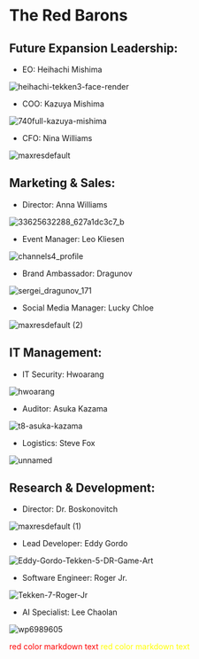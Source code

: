 # The Red Barons


## Future Expansion Leadership:

- EO: Heihachi Mishima

![heihachi-tekken3-face-render](https://github.com/Ops301-Group-Project/project/assets/147354932/763bd484-c9dc-4184-be23-eb67f0baf398)

- COO: Kazuya Mishima

![740full-kazuya-mishima](https://github.com/Ops301-Group-Project/project/assets/147354932/97f5108d-9189-498a-9872-ed14b661bf11)

- CFO: Nina Williams

![maxresdefault](https://github.com/Ops301-Group-Project/project/assets/147354932/180dfd1b-33f8-4f04-865d-ad143081802e)


## Marketing & Sales:

- Director: Anna Williams 

![33625632288_627a1dc3c7_b](https://github.com/Ops301-Group-Project/project/assets/147354932/3124b90b-399b-447d-8122-9c4a4259365d)

- Event Manager: Leo Kliesen

![channels4_profile](https://github.com/Ops301-Group-Project/project/assets/147354932/068ed681-d30b-47e0-b981-3b548c736850)

- Brand Ambassador: Dragunov

![sergei_dragunov_171](https://github.com/Ops301-Group-Project/project/assets/147354932/695dca6a-35c5-4f61-a580-43f8a9eeb2a5)

- Social Media Manager: Lucky Chloe 

![maxresdefault (2)](https://github.com/Ops301-Group-Project/project/assets/147354932/2aca4c3f-8827-4582-a095-1d587d2f8c69)


## IT Management: 

- IT Security: Hwoarang 

![hwoarang](https://github.com/Ops301-Group-Project/project/assets/147354932/3bfc5673-8c03-4b85-95b5-88aadcf8f4c4)

- Auditor: Asuka Kazama

![t8-asuka-kazama](https://github.com/Ops301-Group-Project/project/assets/147354932/fb3641bd-e7c2-425b-8158-f9069ae4de06)

- Logistics: Steve Fox

![unnamed](https://github.com/Ops301-Group-Project/project/assets/147354932/12a5a317-6326-4670-b316-1d11f3125d87)


## Research & Development:

- Director: Dr. Boskonovitch

![maxresdefault (1)](https://github.com/Ops301-Group-Project/project/assets/147354932/e2686ede-4217-4c54-b663-af7b7293d8aa)

- Lead Developer: Eddy Gordo 

![Eddy-Gordo-Tekken-5-DR-Game-Art](https://github.com/Ops301-Group-Project/project/assets/147354932/ddfebb41-e595-4215-be0f-62e606dbe90a)

- Software Engineer: Roger Jr.

![Tekken-7-Roger-Jr](https://github.com/Ops301-Group-Project/project/assets/147354932/4d66bd1c-0f69-4ebf-b314-23cb082d7580)

- AI Specialist: Lee Chaolan

![wp6989605](https://github.com/Ops301-Group-Project/project/assets/147354932/3be85d09-f3af-43f8-8733-31c253a9666d)




<style>
red { color: red }
yellow { color: yellow }
</style>

<red> red color markdown text</red>
<yellow> red color markdown text</yellow>








